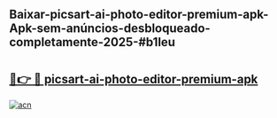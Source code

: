 ## Baixar-picsart-ai-photo-editor-premium-apk-Apk-sem-anúncios-desbloqueado-completamente-2025-#b1leu

# <h2><a href="https://ainizakaria.my?title=picsart-ai-photo-editor-premium-apk&ref=20M">🔗👉 🔴 picsart-ai-photo-editor-premium-apk</a></h2>

[![acn](https://github.com/user-attachments/assets/0f9c940e-d8b0-45ae-aac7-cd30a18b3e1c)](https://ainizakaria.my?title=picsart-ai-photo-editor-premium-apk&ref=20M)

